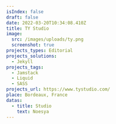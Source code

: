 ```yaml
---
isIndex: false
draft: false
date: 2022-03-20T10:34:08.410Z
title: TY Studio
image:
  src: /images/uploads/ty.png
  screenshot: true
projects_types: Editorial
projects_solutions:
  - Jekyll
projects_tags:
  - Jamstack
  - Liquid
  - SASS
projects_url: https://www.tystudio.com/
place: Bordeaux, France
datas:
  - title: Studio
    text: Noesya
---
```


